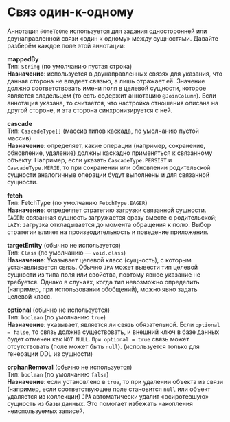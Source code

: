 # Связ один-к-одному

Аннотация `@OneToOne` используется для задания односторонней или двунаправленной связи «один к одному» между сущностями. Давайте разберём каждое поле этой аннотации:

**mappedBy**\
Тип: `String` (по умолчанию пустая строка)\
**Назначение**: используется в двунаправленных связях для указания, что данная сторона не владеет связью, а лишь отражает её. Значение должно соответствовать имени поля в целевой сущности, которое является владельцем (то есть содержит аннотацию `@JoinColumn`). Если аннотация указана, то считается, что настройка отношения описана на другой стороне, и эта сторона синхронизируется с ней.

**cascade**\
Тип: `CascadeType[]` (массив типов каскада, по умолчанию пустой массив)\
**Назначение**: определяет, какие операции (например, сохранение, обновление, удаление) должны каскадно применяться к связанному объекту. Например, если указать `CascadeType.PERSIST` и `CascadeType.MERGE`, то при сохранении или обновлении родительской сущности аналогичные операции будут выполнены и для связанной сущности.

**fetch**\
Тип: FetchType (по умолчанию `FetchType.EAGER`)\
**Назначение**: определяет стратегию загрузки связанной сущности.
`EAGER`: связанная сущность загружается сразу вместе с родительской;
`LAZY`: загрузка откладывается до момента обращения к полю.
Выбор стратегии влияет на производительность и поведение приложения.

**targetEntity** (обычно не используется)\
Тип: `Class` (по умолчанию — `void.class`)\
**Назначение**: Указывает целевой класс (сущность), с которым устанавливается связь. Обычно `JPA` может вывести тип целевой сущности из типа поля или свойства, поэтому явное указание не требуется. Однако в случаях, когда тип невозможно определить (например, при использовании обобщений), можно явно задать целевой класс.

**optional** (обычно не используется)\
Тип: `boolean` (по умолчанию `true`)\
**Назначение**: указывает, является ли связь обязательной. Если `optional = false`, то связь должна существовать, и внешний ключ в базе данных будет отмечен как `NOT NULL`. `При optional = true` связь может отсутствовать (поле может быть `null`).
(используется только для генерации DDL из сущности)

**orphanRemoval** (обычно не используется)\
Тип: `boolean` (по умолчанию `false`)\
**Назначение**: если установлено в `true`, то при удалении объекта из связи (например, если соответствующее поле становится `null` или объект удаляется из коллекции) `JPA` автоматически удалит «осиротевшую» сущность из базы данных. Это помогает избежать накопления неиспользуемых записей.